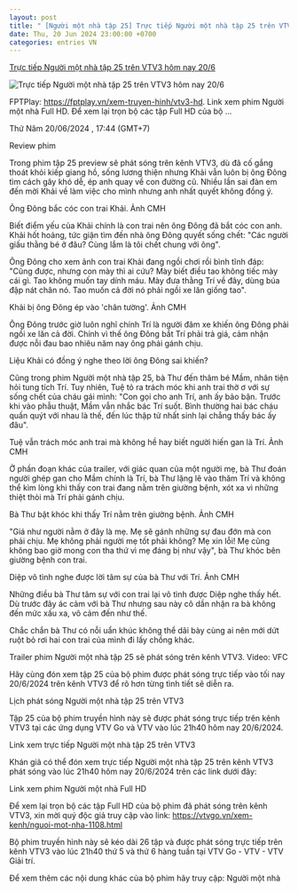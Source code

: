 ```yaml
---
layout: post
title: " [Người một nhà tập 25] Trực tiếp Người một nhà tập 25 trên VTV3 hôm nay 20/6"
date: Thu, 20 Jun 2024 23:00:00 +0700
categories: entries VN
---
```

[Trực tiếp Người một nhà tập 25 trên VTV3 hôm nay 20/6](https://nongnghiep.vn/truc-tiep-nguoi-mot-nha-tap-25-tren-vtv3-hom-nay-20-6-d390302.html)

![Trực tiếp Người một nhà tập 25 trên VTV3 hôm nay 20/6](https://t.ex-cdn.com/nongnghiep.vn/560w/files/content/2024/06/20/truc-tiep-nguoi-mot-nha-tap-25-tren-vtv3-hom-nay-20-6-172340_988-174435.jpg)

FPTPlay: https://fptplay.vn/xem-truyen-hinh/vtv3-hd. Link xem phim Người một nhà Full HD. Để xem lại trọn bộ các tập Full HD của bộ ...

Thứ Năm 20/06/2024 , 17:44 (GMT+7)

Review phim

Trong phim tập 25 preview sẽ phát sóng trên kênh VTV3, dù đã cố gắng thoát khỏi kiếp giang hồ, sống lương thiện nhưng Khải vẫn luôn bị ông Đông tìm cách gây khó dễ, ép anh quay về con đường cũ. Nhiều lần sai đàn em đến mời Khải về làm việc cho mình nhưng anh nhất quyết không đồng ý.

Ông Đông bắc cóc con trai Khải. Ảnh CMH

Biết điểm yếu của Khải chính là con trai nên ông Đông đã bắt cóc con anh. Khải hốt hoảng, tức giận tìm đến nhà ông Đông quyết sống chết: "Các người giấu thằng bé ở đâu? Cùng lắm là tôi chết chung với ông".

Ông Đông cho xem ảnh con trai Khải đang ngồi chơi rồi bình tĩnh đáp: "Cũng được, nhưng con mày thì ai cứu? Mày biết điều tao không tiếc mày cái gì. Tao không muốn tay dính máu. Mày đưa thằng Trí về đây, dùng búa đập nát chân nó. Tao muốn cả đời nó phải ngồi xe lăn giống tao".

Khải bị ông Đông ép vào 'chân tường'. Ảnh CMH

Ông Đông trước giờ luôn nghĩ chính Trí là người đâm xe khiến ông Đông phải ngồi xe lăn cả đời. Chính vì thế ông Đông bắt Trí phải trả giá, cảm nhận được nỗi đau bao nhiêu năm nay ông phải gánh chịu.

Liệu Khải có đồng ý nghe theo lời ông Đông sai khiến?

Cũng trong phim Người một nhà tập 25, bà Thư đến thăm bé Mầm, nhân tiện hỏi tung tích Trí. Tuy nhiên, Tuệ tỏ ra trách móc khi anh trai thờ ơ với sự sống chết của cháu gái mình: "Con gọi cho anh Trí, anh ấy bảo bận. Trước khi vào phẫu thuật, Mầm vẫn nhắc bác Trí suốt. Bình thường hai bác cháu quấn quýt với nhau là thế, đến lúc thập tử nhất sinh lại chẳng thấy bác ấy đâu".

Tuệ vẫn trách móc anh trai mà không hề hay biết người hiến gan là Trí. Ảnh CMH

Ở phần đoạn khác của trailer, với giác quan của một người mẹ, bà Thư đoán người ghép gan cho Mầm chính là Trí, bà Thư lặng lẽ vào thăm Trí và không thể kìm lòng khi thấy con trai đang nằm trên giường bệnh, xót xa vì những thiệt thòi mà Trí phải gánh chịu.

Bà Thư bật khóc khi thấy Trí nằm trên giường bệnh. Ảnh CMH

"Giá như người nằm ở đây là mẹ. Mẹ sẽ gánh những sự đau đớn mà con phải chịu. Mẹ không phải người mẹ tốt phải không? Mẹ xin lỗi! Mẹ cũng không bao giờ mong con tha thứ vì mẹ đáng bị như vậy", bà Thư khóc bên giường bệnh con trai.

Diệp vô tình nghe được lời tâm sự của bà Thư với Trí. Ảnh CMH

Những điều bà Thư tâm sự với con trai lại vô tình được Diệp nghe thấy hết. Dù trước đây ác cảm với bà Thư nhưng sau này cô dần nhận ra bà không đến mức xấu xa, vô cảm đến như thế.

Chắc chắn bà Thư có nỗi uẩn khúc không thể dãi bày cùng ai nên mới dứt ruột bỏ rơi hai con trai của mình đi lấy chồng khác.

Trailer phim Người một nhà tập 25 sẽ phát sóng trên kênh VTV3. Video: VFC

Hãy cùng đón xem tập 25 của bộ phim được phát sóng trực tiếp vào tối nay 20/6/2024 trên kênh VTV3 để rõ hơn từng tình tiết sẽ diễn ra.

Lịch phát sóng Người một nhà tập 25 trên VTV3

Tập 25 của bộ phim truyền hình này sẽ được phát sóng trực tiếp trên kênh VTV3 tại các ứng dụng VTV Go và VTV vào lúc 21h40 hôm nay 20/6/2024.

Link xem trực tiếp Người một nhà tập 25 trên VTV3

Khán giả có thể đón xem trực tiếp Người một nhà tập 25 trên kênh VTV3 phát sóng vào lúc 21h40 hôm nay 20/6/2024 trên các link dưới đây:

Link xem phim Người một nhà Full HD

Để xem lại trọn bộ các tập Full HD của bộ phim đã phát sóng trên kênh VTV3, xin mời quý độc giả truy cập vào link: https://vtvgo.vn/xem-kenh/nguoi-mot-nha-1108.html

Bộ phim truyền hình này sẽ kéo dài 26 tập và được phát sóng trực tiếp trên kênh VTV3 vào lúc 21h40 thứ 5 và thứ 6 hàng tuần tại VTV Go - VTV - VTV Giải trí.

Để xem thêm các nội dung khác của bộ phim hãy truy cập: Người một nhà

